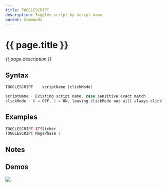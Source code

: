 ```yaml
---
title: TOGGLESCRIPT
description: Toggles script by script name
parent: Commands
---
```


# {{ page.title }}

_{{ page.description }}_

## Syntax

```java
TOGGLESCRIPT    scriptName [clickMode] 

scriptName - Existing script name, case sensitive exact match
clickMode - 0 = OFF, 1 = ON, leaving clickMode out will always click

```

## Examples

```java
TOGGLESCRIPT 1Tflicker
TOGGLESCRIPT MagePhase 1
```

## Notes


## Demos

![](https://i.imgur.com/c62ZD0Q.gif)

